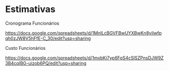 # Estimativas

Cronograma Funcionários

https://docs.google.com/spreadsheets/d/1MnlLcBGVFBwUYXBwKn8yiIwfpqh0zJW8V5hFfE-C_30/edit?usp=sharing

Custo Funcionários

https://docs.google.com/spreadsheets/d/1mxbKi7yp6FqS4cSlSZPnsDJW9Z3B4cqIBG-uizob6PQ/edit?usp=sharing